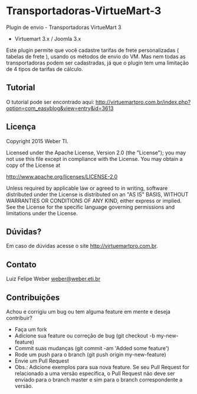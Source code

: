 # Transportadoras-VirtueMart-3
Plugin de envio - Transportadoras VirtueMart 3
* Virtuemart 3.x / Joomla 3.x
 
Este plugin permite que você cadastre tarifas de frete personalizadas ( tabelas de frete ), usando os métodos de envio do VM. Mas nem todas as transportadoras podem ser cadastradas, já que o plugin tem uma limitação de 4 tipos de tarifas de cálculo.

Tutorial
-------
O tutorial pode ser encontrado aqui:
http://virtuemartpro.com.br/index.php?option=com_easyblog&view=entry&id=3613


Licença
-------

Copyright 2015 Weber TI.

Licensed under the Apache License, Version 2.0 (the "License"); you may not use this file except in compliance with the License. You may obtain a copy of the License at

http://www.apache.org/licenses/LICENSE-2.0

Unless required by applicable law or agreed to in writing, software distributed under the License is distributed on an "AS IS" BASIS, WITHOUT WARRANTIES OR CONDITIONS OF ANY KIND, either express or implied. See the License for the specific language governing permissions and limitations under the License.


Dúvidas?
----------

Em caso de dúvidas acesse o site http://virtuemartpro.com.br.

Contato
----------

Luiz Felipe Weber
weber@weber.eti.br

Contribuições
-------------

Achou e corrigiu um bug ou tem alguma feature em mente e deseja contribuir?

* Faça um fork
* Adicione sua feature ou correção de bug (git checkout -b my-new-feature)
* Commit suas mudanças (git commit -am 'Added some feature')
* Rode um push para o branch (git push origin my-new-feature)
* Envie um Pull Request
* Obs.: Adicione exemplos para sua nova feature. Se seu Pull Request for relacionado a uma versão específica, o Pull Request não deve ser enviado para o branch master e sim para o branch correspondente a versão.
